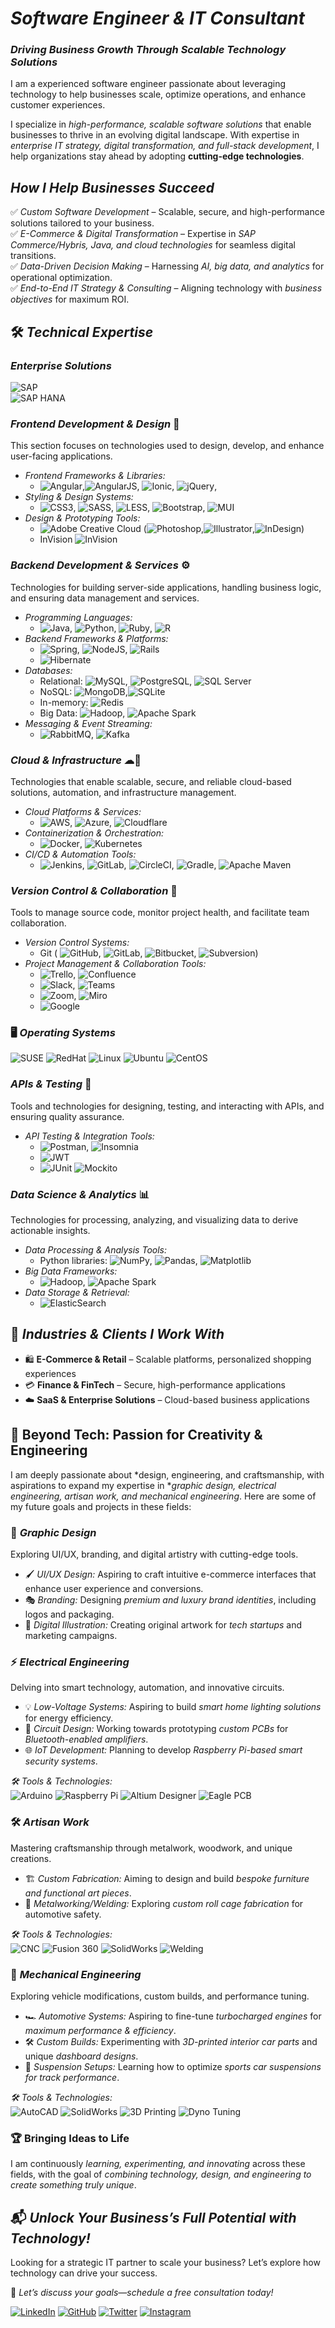 #  *Software Engineer & IT Consultant*

### *Driving Business Growth Through Scalable Technology Solutions*
I am a experienced software engineer passionate about leveraging technology to help businesses scale, optimize operations, and enhance customer experiences.

I specialize in *high-performance, scalable software solutions* that enable businesses to thrive in an evolving digital landscape. With expertise in *enterprise IT strategy, digital transformation, and full-stack development*, I help organizations stay ahead by adopting **cutting-edge technologies**.

## *How I Help Businesses Succeed*
✅ *Custom Software Development* – Scalable, secure, and high-performance solutions tailored to your business.  
✅ *E-Commerce & Digital Transformation* – Expertise in *SAP Commerce/Hybris, Java, and cloud technologies* for seamless digital transitions.  
✅ *Data-Driven Decision Making* – Harnessing *AI, big data, and analytics* for operational optimization.  
✅ *End-to-End IT Strategy & Consulting* – Aligning technology with *business objectives* for maximum ROI.

## 🛠 *Technical Expertise*

### *Enterprise Solutions*  
![SAP](https://img.shields.io/badge/SAP%20Commerce-0A66C2?style=flat&logo=sap&logoColor=white)  
![SAP HANA](https://img.shields.io/badge/SAP%20HANA-0A66C2?style=flat&logo=sap&logoColor=white)

### *Frontend Development & Design* 🎨
This section focuses on technologies used to design, develop, and enhance user-facing applications.
- *Frontend Frameworks & Libraries:*
    -  ![Angular](https://img.shields.io/badge/Angular-FF0000?style=flat&logo=angular&logoColor=white),![AngularJS](https://img.shields.io/badge/AngularJS-E23237?style=flat&logo=angularjs&logoColor=white), ![Ionic](https://img.shields.io/badge/Ionic-3880FF?style=flat&logo=ionic&logoColor=white), ![jQuery](https://img.shields.io/badge/jQuery-0769AD?style=flat&logo=jquery&logoColor=white), 
- *Styling & Design Systems:*
    -  ![CSS3](https://img.shields.io/badge/CSS3-1572B6?style=flat&logo=css3&logoColor=white),  ![SASS](https://img.shields.io/badge/SASS-CC6699?style=flat&logo=sass&logoColor=white), ![LESS](https://img.shields.io/badge/LESS-1D365D?style=flat&logo=less&logoColor=white), ![Bootstrap](https://img.shields.io/badge/Bootstrap-563D7C?style=flat&logo=bootstrap&logoColor=white), ![MUI](https://img.shields.io/badge/MUI-007FFF?style=flat&logo=mui&logoColor=white)
- *Design & Prototyping Tools:*
    - ![Adobe Creative Cloud](https://img.shields.io/badge/Adobe%20Creative%20Cloud-DA1F26.svg?style=flat&logo=Adobe%20Creative%20Cloud&logoColor=white) (![Photoshop](https://img.shields.io/badge/Adobe%20Photoshop-31A8FF?style=flat&logo=adobephotoshop&logoColor=white),![Illustrator](https://img.shields.io/badge/Adobe%20Illustrator-FF9A00?style=flat&logo=adobeillustrator&logoColor=white),![InDesign](https://img.shields.io/badge/Adobe%20InDesign-FF3366?style=flat&logo=adobeindesign&logoColor=white))
    - InVision ![InVision](https://upload.wikimedia.org/wikipedia/commons/5/58/InVision-logo.png)
  
### *Backend Development & Services* ⚙
Technologies for building server-side applications, handling business logic, and ensuring data management and services.
- *Programming Languages:*
  - ![Java](https://img.shields.io/badge/Java-ED8B00?style=flat&logo=openjdk&logoColor=white), ![Python](https://img.shields.io/badge/Python-3776AB?style=flat&logo=python&logoColor=white), ![Ruby](https://img.shields.io/badge/Ruby-CC342D?style=flat&logo=ruby&logoColor=white), ![R](https://img.shields.io/badge/R-276DC3?style=flat&logo=r&logoColor=white)
- *Backend Frameworks & Platforms:*
  - ![Spring](https://img.shields.io/badge/Spring-6DB33F?style=flat&logo=spring&logoColor=white), ![NodeJS](https://img.shields.io/badge/Node.js-339933?style=flat&logo=node.js&logoColor=white), ![Rails](https://img.shields.io/badge/Rails-CC0000?style=flat&logo=ruby-on-rails&logoColor=white)
  -  ![Hibernate](https://img.shields.io/badge/Hibernate-59666C?style=flat&logo=hibernate&logoColor=white)
- *Databases:*
  - Relational: ![MySQL](https://img.shields.io/badge/MySQL-4479A1?style=flat&logo=mysql&logoColor=white), ![PostgreSQL](https://img.shields.io/badge/PostgreSQL-316192?style=flat&logo=postgresql&logoColor=white), ![SQL Server](https://img.shields.io/badge/SQL%20Server-CC2927?style=flat&logo=microsoft%20sql%20server&logoColor=white)
  - NoSQL: ![MongoDB](https://img.shields.io/badge/MongoDB-47A248?style=flat&logo=mongodb&logoColor=white),![SQLite](https://img.shields.io/badge/SQLite-003B57?style=flat&logo=sqlite&logoColor=white)
  - In-memory: ![Redis](https://img.shields.io/badge/Redis-DC382D?style=flat&logo=redis&logoColor=white)
  - Big Data: ![Hadoop](https://img.shields.io/badge/Apache%20Hadoop-66CC00?style=flat&logo=apache-hadoop&logoColor=white), ![Apache Spark](https://img.shields.io/badge/Apache%20Spark-E25A1C?style=flat&logo=apache-spark&logoColor=white)
- *Messaging & Event Streaming:*
  - ![RabbitMQ](https://img.shields.io/badge/RabbitMQ-FF6600?style=flat&logo=rabbitmq&logoColor=white), ![Kafka](https://img.shields.io/badge/Apache%20Kafka-231F20?style=flat&logo=apache-kafka&logoColor=white)

### *Cloud & Infrastructure* ☁🔧
Technologies that enable scalable, secure, and reliable cloud-based solutions, automation, and infrastructure management.
- *Cloud Platforms & Services:*
    -  ![AWS](https://img.shields.io/badge/AWS-232F3E?style=flat&logo=amazon-aws&logoColor=white), ![Azure](https://img.shields.io/badge/Azure-0078D4?style=flat&logo=microsoft-azure&logoColor=white), ![Cloudflare](https://img.shields.io/badge/Cloudflare-F38020?style=flat&logo=cloudflare&logoColor=white)
- *Containerization & Orchestration:*
    -  ![Docker](https://img.shields.io/badge/Docker-2496ED?style=flat&logo=docker&logoColor=white),  ![Kubernetes](https://img.shields.io/badge/Kubernetes-326CE5?style=flat&logo=kubernetes&logoColor=white)
- *CI/CD & Automation Tools:*
    -  ![Jenkins](https://img.shields.io/badge/Jenkins-F4F4F4?style=flat&logo=jenkins&logoColor=black), ![GitLab](https://img.shields.io/badge/GitLab-FF4500?style=flat&logo=gitlab&logoColor=white), ![CircleCI](https://img.shields.io/badge/CircleCI-006B8F?style=flat&logo=circleci&logoColor=white), ![Gradle](https://img.shields.io/badge/Gradle-02303A?style=flat&logo=gradle&logoColor=white), ![Apache Maven](https://img.shields.io/badge/Apache%20Maven-C71A36?style=flat&logo=apache-maven&logoColor=white)


### *Version Control & Collaboration* 🔗
Tools to manage source code, monitor project health, and facilitate team collaboration.
- *Version Control Systems:*
  - Git ( ![GitHub](https://img.shields.io/badge/GitHub-181717?style=flat&logo=github&logoColor=white), ![GitLab](https://img.shields.io/badge/GitLab-FCA121?style=flat&logo=gitlab&logoColor=white), ![Bitbucket](https://img.shields.io/badge/Bitbucket-0052CC?style=flat&logo=bitbucket&logoColor=white), ![Subversion](https://img.shields.io/badge/Subversion-809CC9?style=flat&logo=subversion&logoColor=white))
- *Project Management & Collaboration Tools:*
  -  ![Trello](https://img.shields.io/badge/Trello-0079BF?style=flat&logo=trello&logoColor=white), ![Confluence](https://img.shields.io/badge/Confluence-172B4D?style=flat&logo=atlassian-confluence&logoColor=white)
  -  ![Slack](https://img.shields.io/badge/Slack-4A154B?style=flat&logo=slack&logoColor=white), ![Teams](https://img.shields.io/badge/Microsoft%20Teams-6264A7?style=flat&logo=microsoft-teams&logoColor=white)
  -  ![Zoom](https://img.shields.io/badge/Zoom-2D8CFF?style=flat&logo=zoom&logoColor=white), ![Miro](https://img.shields.io/badge/Miro-FFD02F?style=flat&logo=miro&logoColor=black)
  -  ![Google](https://img.shields.io/badge/Google%20Workspace-4285F4?style=flat&logo=google&logoColor=white)

### 🖥️ *Operating Systems*

![SUSE](https://img.shields.io/badge/SUSE-%234aad44?style=flat&logo=suse&logoColor=white)
![RedHat](https://img.shields.io/badge/RedHat-%23EE0000?style=flat&logo=redhat&logoColor=white)
![Linux](https://img.shields.io/badge/Linux-%23FCC624?style=flat&logo=linux&logoColor=black)
![Ubuntu](https://img.shields.io/badge/Ubuntu-%23E95420?style=flat&logo=ubuntu&logoColor=white)
![CentOS](https://img.shields.io/badge/CentOS-%23262577?style=flat&logo=centos&logoColor=white)

### *APIs & Testing* 🧪
Tools and technologies for designing, testing, and interacting with APIs, and ensuring quality assurance.
- *API Testing & Integration Tools:*
    -  ![Postman](https://img.shields.io/badge/Postman-FF6C37?style=flat&logo=postman&logoColor=white), ![Insomnia](https://img.shields.io/badge/Insomnia-4000FF?style=flat&logo=insomnia&logoColor=white)
    -  ![JWT](https://img.shields.io/badge/JWT-000000?style=flat&logo=json-web-tokens&logoColor=white)
    - ![JUnit](https://img.shields.io/badge/JUnit-25A162?style=flat&logo=junit5&logoColor=white) ![Mockito](https://img.shields.io/badge/Mockito-00A99D?style=flat&logo=mockito&logoColor=white)

### *Data Science & Analytics* 📊
Technologies for processing, analyzing, and visualizing data to derive actionable insights.
- *Data Processing & Analysis Tools:*
    - Python libraries: ![NumPy](https://img.shields.io/badge/NumPy-013243?style=flat&logo=numpy&logoColor=white), ![Pandas](https://img.shields.io/badge/Pandas-150458?style=flat&logo=pandas&logoColor=white), ![Matplotlib](https://img.shields.io/badge/Matplotlib-007F2A?style=flat&logo=matplotlib&logoColor=white)
- *Big Data Frameworks:*
    -  ![Hadoop](https://img.shields.io/badge/Apache%20Hadoop-66CC00?style=flat&logo=apache-hadoop&logoColor=white), ![Apache Spark](https://img.shields.io/badge/Apache%20Spark-E25A1C?style=flat&logo=apache-spark&logoColor=white)
- *Data Storage & Retrieval:*
    -  ![ElasticSearch](https://img.shields.io/badge/ElasticSearch-005571?style=flat&logo=elasticsearch&logoColor=white)

## 🎯 *Industries & Clients I Work With*
- 🛍️ **E-Commerce & Retail** – Scalable platforms, personalized shopping experiences
- 💳 **Finance & FinTech** – Secure, high-performance applications
- ☁️ **SaaS & Enterprise Solutions** – Cloud-based business applications

## 🎨 Beyond Tech: Passion for Creativity & Engineering
I am deeply passionate about *design, engineering, and craftsmanship, with aspirations to expand my expertise in **graphic design, electrical engineering, artisan work, and mechanical engineering*. Here are some of my future goals and projects in these fields:

### 🎨 *Graphic Design*
Exploring UI/UX, branding, and digital artistry with cutting-edge tools.
- 🖌 *UI/UX Design:* Aspiring to craft intuitive e-commerce interfaces that enhance user experience and conversions.
- 🎭 *Branding:* Designing *premium and luxury brand identities*, including logos and packaging.
- 🎨 *Digital Illustration:* Creating original artwork for *tech startups* and marketing campaigns.

### ⚡ *Electrical Engineering*
Delving into smart technology, automation, and innovative circuits.
- 💡 *Low-Voltage Systems:* Aspiring to build *smart home lighting solutions* for energy efficiency.
- 🔧 *Circuit Design:* Working towards prototyping *custom PCBs* for *Bluetooth-enabled amplifiers*.
- 🌐 *IoT Development:* Planning to develop *Raspberry Pi-based smart security systems*.

*🛠 Tools & Technologies:*  
![Arduino](https://img.shields.io/badge/Arduino-00979D?style=flat&logo=arduino&logoColor=white) ![Raspberry Pi](https://img.shields.io/badge/Raspberry%20Pi-A22846?style=flat&logo=raspberrypi&logoColor=white) ![Altium Designer](https://img.shields.io/badge/Altium%20Designer-2F2F2F?style=flat&logo=altiumdesigner&logoColor=white) ![Eagle PCB](https://img.shields.io/badge/Eagle%20PCB-FF6600?style=flat&logo=autodesk&logoColor=white)

### 🛠 *Artisan Work*
Mastering craftsmanship through metalwork, woodwork, and unique creations.
- 🏗 *Custom Fabrication:* Aiming to design and build *bespoke furniture and functional art pieces*.
- 🔩 *Metalworking/Welding:* Exploring *custom roll cage fabrication* for automotive safety.

*🛠 Tools & Technologies:*  
![CNC](https://img.shields.io/badge/CNC%20Machining-0A66C2?style=flat&logo=cnc&logoColor=white) ![Fusion 360](https://img.shields.io/badge/Fusion%20360-FAA41A?style=flat&logo=autodesk&logoColor=white) ![SolidWorks](https://img.shields.io/badge/SolidWorks-FF0000?style=flat&logo=solidworks&logoColor=white) ![Welding](https://img.shields.io/badge/Welding-007ACC?style=flat&logo=welding&logoColor=white)

### 🚗 *Mechanical Engineering*
Exploring vehicle modifications, custom builds, and performance tuning.
- 🏎 *Automotive Systems:* Aspiring to fine-tune *turbocharged engines* for *maximum performance & efficiency*.
- 🛠 *Custom Builds:* Experimenting with *3D-printed interior car parts* and unique *dashboard designs*.
- 🏁 *Suspension Setups:* Learning how to optimize *sports car suspensions for track performance*.

*🛠 Tools & Technologies:*  
![AutoCAD](https://img.shields.io/badge/AutoCAD-E40000?style=flat&logo=autodesk&logoColor=white) ![SolidWorks](https://img.shields.io/badge/SolidWorks-FF0000?style=flat&logo=solidworks&logoColor=white) ![3D Printing](https://img.shields.io/badge/3D%20Printing-0275D8?style=flat&logo=3d-printing&logoColor=white) ![Dyno Tuning](https://img.shields.io/badge/Dyno%20Tuning-333333?style=flat&logo=car&logoColor=white)

### 🏆 Bringing Ideas to Life
I am continuously *learning, experimenting, and innovating* across these fields, with the goal of *combining technology, design, and engineering to create something truly unique*.

## 📬 *Unlock Your Business’s Full Potential with Technology!*
Looking for a strategic IT partner to scale your business? Let’s explore how technology can drive your success.

📩 *Let’s discuss your goals—schedule a free consultation today!*

[![LinkedIn](https://img.shields.io/badge/LinkedIn-0A66C2?style=flat&logo=linkedin&logoColor=white)](https://www.linkedin.com/in/Noxolo.Mkhungo)
[![GitHub](https://img.shields.io/badge/GitHub-181717?style=flat&logo=github&logoColor=white)](https://github.com/NMandisa)
[![Twitter](https://img.shields.io/badge/X-000000?style=flat&logo=x&logoColor=white)](https://twitter.com/NMandisaMkhungo)
[![Instagram](https://img.shields.io/badge/Instagram-E4405F?style=flat&logo=instagram&logoColor=white)](https://instagram.com/mandisa.mk)

